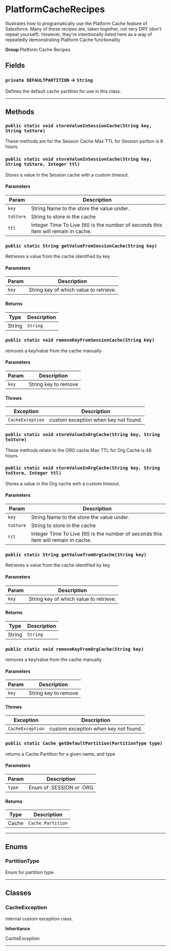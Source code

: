 # PlatformCacheRecipes

Illustrates how to programatically use the Platform Cache
feature of Salesforce. Many of these recipes are, taken together, not very
DRY (don't repeat yourself). However, they're intentionally listed here as a
way of repeatedly demonstrating Platform Cache functionality


**Group** Platform Cache Recipes

## Fields

### `private DEFAULTPARTITION` → `String`


Defines the default cache partition for use in this class.

---
## Methods
### `public static void storeValueInSessionCache(String key, String toStore)`

These methods are for the Session Cache Max TTL for Session partion is 8 hours.

### `public static void storeValueInSessionCache(String key, String toStore, Integer ttl)`

Stores a value in the Session cache with a custom timeout.

#### Parameters

|Param|Description|
|---|---|
|`key`|String Name to the store the value under.|
|`toStore`|String to store in the cache|
|`ttl`|Integer Time To Live (ttl) is the number of seconds this item will remain in cache.|

### `public static String getValueFromSessionCache(String key)`

Retrieves a value from the cache identified by key

#### Parameters

|Param|Description|
|---|---|
|`key`|String key of which value to retrieve.|

#### Returns

|Type|Description|
|---|---|
|String|`String`|

### `public static void removeKeyFromSessionCache(String key)`

removes a key/value from the cache manually

#### Parameters

|Param|Description|
|---|---|
|`key`|String key to remove|

#### Throws

|Exception|Description|
|---|---|
|`CacheException`|custom exception when key not found.|

### `public static void storeValueInOrgCache(String key, String toStore)`

These methods relate to the ORG cache Max TTL for Org Cache is 48 hours.

### `public static void storeValueInOrgCache(String key, String toStore, Integer ttl)`

Stores a value in the Org cache with a custom timeout.

#### Parameters

|Param|Description|
|---|---|
|`key`|String Name to the store the value under.|
|`toStore`|String to store in the cache|
|`ttl`|Integer Time To Live (ttl) is the number of seconds this item will remain in cache.|

### `public static String getValuefromOrgCache(String key)`

Retrieves a value from the cache identified by key

#### Parameters

|Param|Description|
|---|---|
|`key`|String key of which value to retrieve.|

#### Returns

|Type|Description|
|---|---|
|String|`String`|

### `public static void removeKeyFromOrgCache(String key)`

removes a key/value from the cache manually

#### Parameters

|Param|Description|
|---|---|
|`key`|String key to remove|

#### Throws

|Exception|Description|
|---|---|
|`CacheException`|custom exception when key not found.|

### `public static Cache getDefaultPartition(PartitionType type)`

returns a Cache.Partition for a given name, and type

#### Parameters

|Param|Description|
|---|---|
|`type`|Enum of .SESSION or .ORG|

#### Returns

|Type|Description|
|---|---|
|Cache|`Cache.Partition`|

---
## Enums
### PartitionType

Enum for partition type.


---
## Classes
### CacheException

internal custom exception class.


**Inheritance**

CacheException


---
